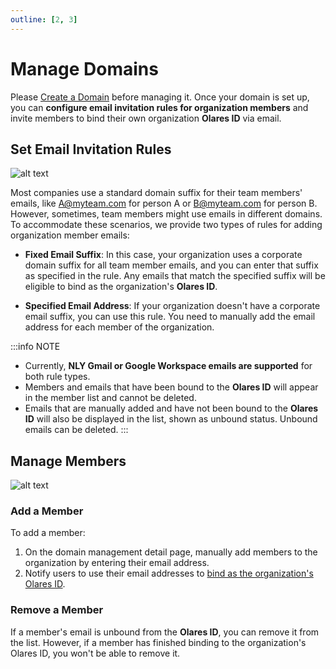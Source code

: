 ```yaml
---
outline: [2, 3]
---
```


# Manage Domains

Please [Create a Domain](../../space/domain/host-domain.md) before managing it. Once your domain is set up, you can **configure email invitation rules for organization members** and invite members to bind their own organization **Olares ID** via email.

## Set Email Invitation Rules

![alt text](/images/how-to/space/set_rule.jpg)

Most companies use a standard domain suffix for their team members' emails, like A@myteam.com for person A or B@myteam.com for person B. However, sometimes, team members might use emails in different domains. To accommodate these scenarios, we provide two types of rules for adding organization member emails:

- **Fixed Email Suffix**: In this case, your organization uses a corporate domain suffix for all team member emails, and you can enter that suffix as specified in the rule. Any emails that match the specified suffix will be eligible to bind as the organization's **Olares ID**.

- **Specified Email Address**: If your organization doesn't have a corporate email suffix, you can use this rule. You need to manually add the email address for each member of the organization.

:::info NOTE
- Currently, **NLY Gmail or Google Workspace emails are supported** for both rule types.
- Members and emails that have been bound to the **Olares ID** will appear in the member list and cannot be deleted.
- Emails that are manually added and have not been bound to the **Olares ID** will also be displayed in the list, shown as unbound status. Unbound emails can be deleted.
:::

## Manage Members

![alt text](/images/how-to/space/management_members.jpg)

### Add a Member

To add a member:

1. On the domain management detail page, manually add members to the organization by entering their email address.
2. Notify users to use their email addresses to [bind as the organization's Olares ID](../../larepass/account/index.md#organization-olares-id).

### Remove a Member

If a member's email is unbound from the **Olares ID**, you can remove it from the list. However, if a member has finished binding to the organization's Olares ID, you won't be able to remove it.